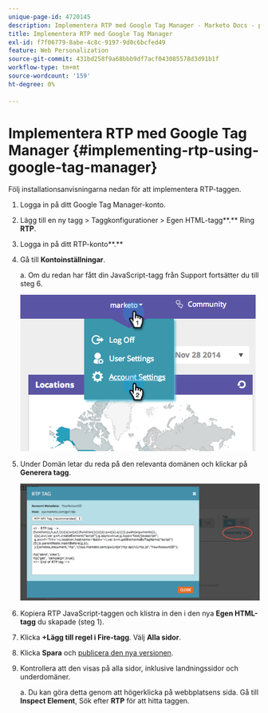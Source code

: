 ```yaml
---
unique-page-id: 4720145
description: Implementera RTP med Google Tag Manager - Marketo Docs - produktdokumentation
title: Implementera RTP med Google Tag Manager
exl-id: f7f06779-8abe-4c8c-9197-9d0c6bcfed49
feature: Web Personalization
source-git-commit: 431bd258f9a68bbb9df7acf043085578d3d91b1f
workflow-type: tm+mt
source-wordcount: '159'
ht-degree: 0%

---
```


# Implementera RTP med Google Tag Manager {#implementing-rtp-using-google-tag-manager}

Följ installationsanvisningarna nedan för att implementera RTP-taggen.

1. Logga in på ditt Google Tag Manager-konto.

1. Lägg till en ny tagg > Taggkonfigurationer > Egen HTML-tagg**.** Ring **RTP**.

1. Logga in på ditt RTP-konto**.**

1. Gå till **Kontoinställningar**.

   a. Om du redan har fått din JavaScript-tagg från Support fortsätter du till steg 6.

   ![](assets/image2014-11-30-15-3a19-3a21.png)

1. Under Domän letar du reda på den relevanta domänen och klickar på **Generera tagg**.

   ![](assets/image2014-11-30-15-3a20-3a17.png)

1. Kopiera RTP JavaScript-taggen och klistra in den i den nya **Egen HTML-tagg** du skapade (steg 1).

1. Klicka **+Lägg till regel i Fire-tagg**. Välj **Alla sidor**.

1. Klicka **Spara** och [publicera den nya versionen](https://support.google.com/tagmanager/answer/2699097?hl=en).

1. Kontrollera att den visas på alla sidor, inklusive landningssidor och underdomäner.

   a. Du kan göra detta genom att högerklicka på webbplatsens sida. Gå till **Inspect Element**, Sök efter **RTP** för att hitta taggen.
